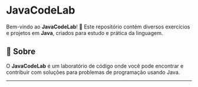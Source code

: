 # JavaCodeLab

Bem-vindo ao **JavaCodeLab**! 🚀 Este repositório contém diversos exercícios e projetos em **Java**, criados para estudo e prática da linguagem.

## 📌 Sobre

O **JavaCodeLab** é um laboratório de código onde você pode encontrar e contribuir com soluções para problemas de programação usando Java. 


---
